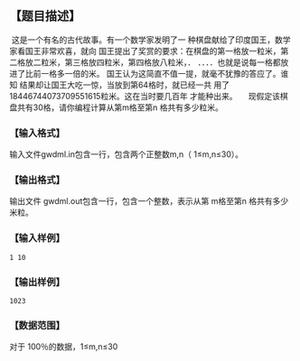 ## 【题目描述】

 这是一个有名的古代故事。有一个数学家发明了一
种棋盘献给了印度国王，数学家看国王非常欢喜，就向
国王提出了奖赏的要求：在棋盘的第一格放一粒米，第
二格放二粒米，第三格放四粒米，第四格放八粒米，．
．．．．也就是说每一格都放进了比前一格多一倍的米。
国王认为这简直不值一提，就毫不犹豫的答应了。谁知
结果却让国王大吃一惊，当放到第64格时，就已经一共
用了18446744073709551615粒米。这在当时要几百年
才能种出来。
    现假定该棋盘共有30格，请你编程计算从第m格至第n
格共有多少粒米。

### 【输入格式】

输入文件gwdml.in包含一行，包含两个正整数m,n（
1≤m,n≤30）。

### 【输出格式】

输出文件 gwdml.out包含一行，包含一个整数，表示从第
m格至第n 格共有多少米粒。

### 【输入样例】

```plaintext
1 10
```

### 【输出样例】 

```plaintext
1023
```

### 【数据范围】

对于 100％的数据，1≤m,n≤30
